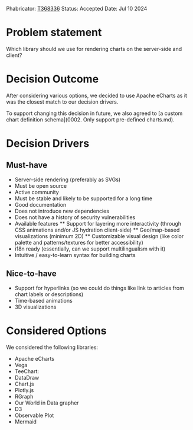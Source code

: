 Phabricator: [T368336](https://phabricator.wikimedia.org/T368336#9971574)
Status: Accepted
Date: Jul 10 2024

# Problem statement

Which library should we use for rendering charts on the server-side and client?

# Decision Outcome

After considering various options, we decided to use Apache eCharts as it was the closest match
to our decision drivers.

To support changing this decision in future, we also agreed to [a custom chart definition schema](0002. Only support pre-defined charts.md).

# Decision Drivers

## Must-have

* Server-side rendering (preferably as SVGs)
* Must be open source
* Active community
* Must be stable and likely to be supported for a long time
* Good documentation
* Does not introduce new dependencies
* Does not have a history of security vulnerabilities
* Available features
** Support for layering more interactivity (through CSS animations and/or JS hydration client-side)
** Geo/map-based visualizations (minimum 2D)
** Customizable visual design (like color palette and patterns/textures for better accessibility)
* i18n ready (essentially, can we support multilingualism with it)
* Intuitive / easy-to-learn syntax for building charts

## Nice-to-have
* Support for hyperlinks (so we could do things like link to articles from chart labels or descriptions)
* Time-based animations
* 3D visualizations

# Considered Options

We considered the following libraries:
* Apache eCharts
* Vega
* TeeChart:
* DataDraw
* Chart.js
* Plotly.js
* RGraph
* Our World in Data grapher
* D3
* Observable Plot
* Mermaid
